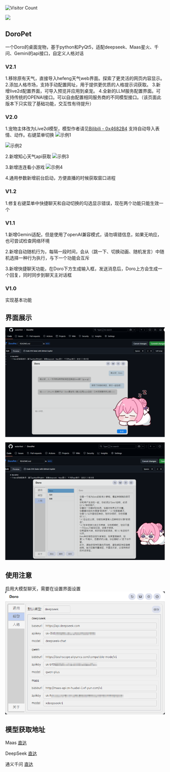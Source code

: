 ![Visitor Count](https://profile-counter.glitch.me/waterfeet/count.svg)

![](https://github-readme-stats.vercel.app/api?username=waterfeet&show_icons=true&theme=transparent)

## DoroPet
一个Doro的桌面宠物，基于python和PyQt5，适配deepseek、Maas星火、千问、Gemini的api接口，自定义人格对话

### V2.1
1.移除原有天气，直接导入hefeng天气web界面。探索了更灵活的网页内容显示。
2.添加人格市场，支持手动配置网址，用于提供更优质的人格提示词获取。
3.新增live2d配置界面，可导入预览并应用到桌宠。
4.全新的LLM服务配置界面。可支持传统的OPENAI接口。可以自由配置相同服务商的不同模型接口。（该页面此版本下只实现了基础功能，交互性有待提升）


### V2.0
1.宠物主体改为Live2d模型，模型作者请见[Bilibili - 0x4682B4](https://www.bilibili.com/video/BV16z421B7HQ/?spm_id_from=333.337.search-card.all.click&vd_source=9bceeddd42a92116ea7719803b25e80f)
支持自动导入表情、动作。右键菜单切换
![示例1](https://github.com/waterfeet/DoroPet_V2/blob/main/%E8%A1%A8%E6%83%85.png)

![示例2](https://github.com/waterfeet/DoroPet_V2/blob/main/%E5%8A%A8%E4%BD%9C.png)

2.新增知心天气api获取
![示例3](https://github.com/waterfeet/DoroPet_V2/blob/main/%E7%A4%BA%E4%BE%8B_%E5%A4%A9%E6%B0%94.png)

3.新增连连看小游戏
![示例4](https://github.com/waterfeet/DoroPet_V2/blob/main/%E8%BF%9E%E8%BF%9E%E7%9C%8B.png)

4.通用参数新增前台启动，方便直播的时候获取窗口进程


### V1.2
1.修复右键菜单中快捷聊天和自动切换的勾选显示错误，现在两个功能只能生效一个


### V1.1
1.新增Gemini适配，但是使用了openAI兼容模式，请勿填错信息，如果无响应，也可尝试检查网络环境

2.新增自动随机行为，每隔一段时间，会从（跳一下、切换动画、随机发言）中随机选择一种行为执行，与下一个功能会互斥

3.新增快捷聊天功能，在Doro下方生成输入框，发送消息后，Doro上方会生成一个回复，同时同步到聊天主对话框

### V1.0
实现基本功能

## 界面展示
![示例1](https://github.com/waterfeet/DoroPet/blob/main/%E7%A4%BA%E4%BE%8B1.png)

![示例2](https://github.com/waterfeet/DoroPet/blob/main/%E7%A4%BA%E4%BE%8B2.png)

## 使用注意
启用大模型聊天，需要在设置界面设置
![示例3](https://github.com/waterfeet/DoroPet/blob/main/%E7%A4%BA%E4%BE%8B3.png)

## 模型获取地址
Maas
[直达](https://training.xfyun.cn/experience/text2text)

DeepSeek
[直达](https://platform.deepseek.com)

通义千问
[直达](https://bailian.console.aliyun.com/?spm=5176.30202035.J_5cDGbYTFXDvcuWnwVDdx7.1.370f1e71U1iaYl&tab=model#/model-market/detail/qwen3)
